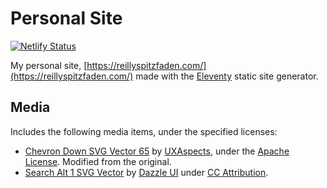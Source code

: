 # Personal Site
[![Netlify Status](https://api.netlify.com/api/v1/badges/c5cfaf6f-b76e-4019-847b-8773ff9f827f/deploy-status)](https://app.netlify.com/sites/reillyspitzfaden/deploys)

My personal site, [https://reillyspitzfaden.com/](https://reillyspitzfaden.com/) made with the [Eleventy](https://11ty.dev) static site generator.

## Media
Includes the following media items, under the specified licenses:
- [Chevron Down SVG Vector 65](https://www.svgrepo.com/svg/448970/chevron-down) by [UXAspects](https://www.svgrepo.com/author/UXAspects/), under the [Apache License](./LICENSE-2.0.txt). Modified from the original.
- [Search Alt 1 SVG Vector](https://www.svgrepo.com/svg/532551/search-alt-1) by [Dazzle UI](https://www.svgrepo.com/author/Dazzle%20UI/) under [CC Attribution](https://www.svgrepo.com/page/licensing/#CC%20Attribution).

